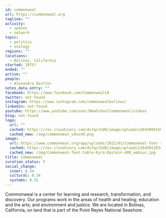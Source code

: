 ```yaml
---
id: commonweal
url: https://commonweal.org
tagline: ""
activity:
  - spaces
  - network
topic:
  - politics
  - ecology
regions: ""
locations:
  - Bolinas, California
started: 1975?
ended: ""
active: ""
people:
  - Alexandra Destler
notes_data_entry: ""
facebook: https://www.facebook.com/CommonwealCA
twitter: not-found
instagram: https://www.instagram.com/commonwealbolinas/
linkedin: not-found
youtube: https://www.youtube.com/user/NewSchoolCommonweal/videos
blog: not-found
logo:
  url: ""
  cached: https://res.cloudinary.com/ds7qslkd0/image/upload/v1645004156/Ecosystem%20Mapping/commonweal_u4xzx0.png
  cached_new: /img/commonweal_u4xzx0.png
image:
  url: https://www.commonweal.org/app/uploads/2022/01/Commonweal-Tent-table-Kyra-Epstein-400.jpg
  cached: https://res.cloudinary.com/ds7qslkd0/image/upload/v1645012034/Ecosystem%20Mapping/Commonweal-Tent-table-Kyra-Epstein-400_webius.jpg
  cached_new: /img/Commonweal-Tent-table-Kyra-Epstein-400_webius.jpg
title: Commonweal
curation_status: Y
social_change:
  inner: 0.34
  cultural: 0.34
  systems: 0.32
---
```


Commonweal is a center for learning and research, transformation, and discovery. Our programs work in the areas of health and healing; education and the arts; and environment and justice. We are located in Bolinas, California, on land that is part of the Point Reyes National Seashore.

